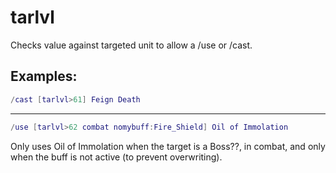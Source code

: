 # tarlvl

Checks value against targeted unit to allow a /use or /cast.

## Examples:

```lua
/cast [tarlvl>61] Feign Death
```

---

```lua
/use [tarlvl>62 combat nomybuff:Fire_Shield] Oil of Immolation
```

Only uses Oil of Immolation when the target is a Boss??, in combat, and only when the buff is not active (to prevent overwriting).
